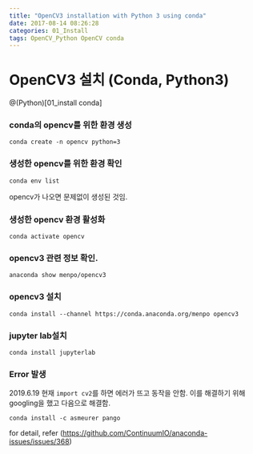 ```yaml
---
title: "OpenCV3 installation with Python 3 using conda"
date: 2017-08-14 08:26:28
categories: 01_Install 
tags: OpenCV_Python OpenCV conda
---
```


# OpenCV3 설치 (Conda, Python3)
@(Python)[01_install conda]

### conda의 opencv를 위한 환경 생성

```
conda create -n opencv python=3
```

### 생성한 opencv를 위한 환경 확인

```
conda env list
```

opencv가 나오면 문제없이 생성된 것임.

### 생성한 opencv 환경 활성화

```
conda activate opencv
```

### opencv3 관련 정보 확인.

```
anaconda show menpo/opencv3
```

### opencv3 설치

```
conda install --channel https://conda.anaconda.org/menpo opencv3
```

### jupyter lab설치

```
conda install jupyterlab
```

### Error 발생 

2019.6.19 현재 `import cv2`를 하면 에러가 뜨고 동작을 안함. 
이를 해결하기 위해 googling을 했고 다음으로 해결함.

```
conda install -c asmeurer pango
```

for detail, refer (https://github.com/ContinuumIO/anaconda-issues/issues/368)
